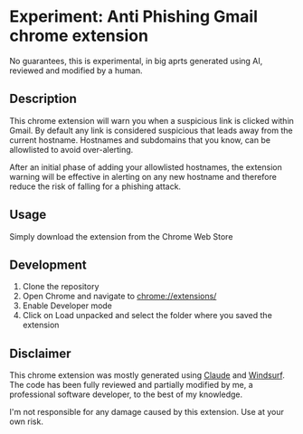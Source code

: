 # Experiment: Anti Phishing Gmail chrome extension

No guarantees, this is experimental, in big aprts generated using AI, reviewed and modified by a human.

## Description

This chrome extension will warn you when a suspicious link is clicked within Gmail.
By default any link is considered suspicious that leads away from the current hostname.
Hostnames and subdomains that you know, can be allowlisted to avoid over-alerting.

After an initial phase of adding your allowlisted hostnames, the extension warning will be effective in alerting on any new hostname and therefore reduce the risk of falling for a phishing attack.

## Usage

Simply download the extension from the Chrome Web Store

## Development

1. Clone the repository
2. Open Chrome and navigate to [chrome://extensions/](chrome://extensions/)
3. Enable Developer mode
4. Click on Load unpacked and select the folder where you saved the extension

## Disclaimer

This chrome extension was mostly generated using [Claude](https://claude.ai/) and [Windsurf](https://windsurf.com/). The code has been fully reviewed and partially modified by me, a professional software developer, to the best of my knowledge.

I'm not responsible for any damage caused by this extension. Use at your own risk.
